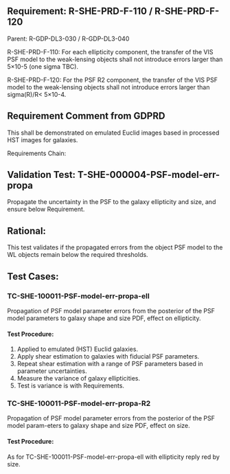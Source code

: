 ## Requirement: R-SHE-PRD-F-110 / R-SHE-PRD-F-120
Parent: R-GDP-DL3-030 / R-GDP-DL3-040

R-SHE-PRD-F-110: For each ellipticity component, the transfer of the VIS PSF model to the weak-lensing objects shall not introduce errors larger than 5×10-5 (one sigma TBC).

R-SHE-PRD-F-120: For the PSF R2 component, the transfer of the VIS PSF model to the weak-lensing objects shall not introduce errors larger than sigma(R)/R< 5×10-4.

## Requirement Comment from GDPRD
This shall be demonstrated on emulated Euclid images based in processed HST images for galaxies.

Requirements Chain:

## Validation Test: T-SHE-000004-PSF-model-err-propa
Propagate the uncertainty in the PSF to the galaxy ellipticity and size, and ensure below Requirement.

## Rational:
This test validates if the propagated errors from the object PSF model to the WL objects remain below the required thresholds.

## Test Cases:
### TC-SHE-100011-PSF-model-err-propa-ell
Propagation of PSF model parameter errors from the posterior of the PSF model parameters to galaxy shape and size PDF, effect on ellipticity.

#### Test Procedure:
1. Applied to emulated (HST) Euclid galaxies.
1. Apply shear estimation to galaxies with fiducial PSF parameters.
1. Repeat shear estimation with a range of PSF parameters based in parameter uncertainties.
1. Measure the variance of galaxy ellipticities.
1. Test is variance is with Requirements.

### TC-SHE-100011-PSF-model-err-propa-R2
Propagation of PSF model parameter errors from the posterior of the PSF model param-eters to galaxy shape and size PDF, effect on size.

#### Test Procedure:
As for TC-SHE-100011-PSF-model-err-propa-ell with ellipticity reply red by size.
